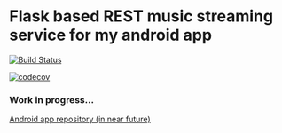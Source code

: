 # Flask based REST music streaming service for my android app

[![Build Status](https://travis-ci.org/GorgeousMooseNipple/AudioDementiaServer.svg?branch=master)](https://travis-ci.org/GorgeousMooseNipple/AudioDementiaServer)

[![codecov](https://codecov.io/gh/GorgeousMooseNipple/AudioDementiaServer/branch/master/graph/badge.svg)](https://codecov.io/gh/GorgeousMooseNipple/AudioDementiaServer)

### Work in progress...

[Android app repository (in near future)](https://github.com/GorgeousMooseNipple/AudioDementiaApp)


